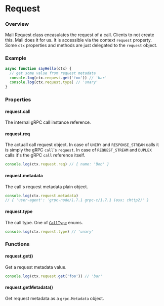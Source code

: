 # Request

### Overview

Mali Request class encasulates the request of a call. Clients to not create this. Mali does it for us. It is accessible via the context `request` property. Some `ctx` properties and methods are just delegated to the `request` object.

### Example

```js
async function sayHello(ctx) {
  // get some value from request metadata
  console.log(ctx.request.get('foo')) // 'bar'
  console.log(ctx.request.type) // 'unary'
}
```

### Properties

#### request.call

The internal gRPC call instance reference.

#### request.req

The actuall call request object.
In case of `UNIRY` and `RESPONSE_STREAM` calls it is simply the gRPC `call`'s `request`. 
In case of `REQUEST_STREAM` and `DUPLEX` calls it's the gRPC `call` reference itself.

```js
console.log(ctx.request.req) // { name: 'Bob' }
```

#### request.metadata

The call's request metadata plain object.

```js
console.log(ctx.request.metadata)
// { 'user-agent': 'grpc-node/1.7.1 grpc-c/1.7.1 (osx; chttp2)' }
```

#### request.type

The call type. One of [`CallType`](https://mali.github.io/mali-call-types) enums.

```js
console.log(ctx.request.type) // 'unary'
```

### Functions

#### request.get()

Get a request metadata value.

```js
console.log(ctx.request.get('foo')) // 'bar'
```

#### request.getMetadata()

Get request metadata as a `grpc.Metadata` object.
